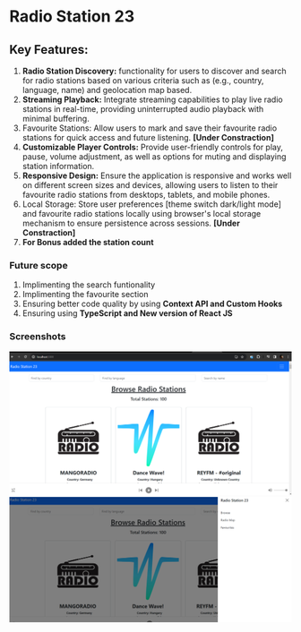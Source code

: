 # Radio Station 23

## Key Features:
1. **Radio Station Discovery:** functionality for users to discover and search for radio
stations based on various criteria such as (e.g., country, language, name) and geolocation
map based.
2. **Streaming Playback:** Integrate streaming capabilities to play live radio stations in real-time,
providing uninterrupted audio playback with minimal buffering.
3. Favourite Stations: Allow users to mark and save their favourite radio stations for quick
access and future listening. **[Under Constraction]**
4. **Customizable Player Controls:** Provide user-friendly controls for play, pause, volume
adjustment, as well as options for muting and displaying
station information.
5. **Responsive Design:** Ensure the application is responsive and works well on different screen
sizes and devices, allowing users to listen to their favourite radio stations from desktops,
tablets, and mobile phones.
6. Local Storage: Store user preferences [theme switch dark/light mode] and favourite radio
stations locally using browser's local storage mechanism to ensure persistence across
sessions.  **[Under Constraction]**
7. **For Bonus added the station count**

### Future scope
1. Implimenting the search funtionality
2. Implimenting the favourite section
3. Ensuring better code quality by using **Context API and Custom Hooks**
4. Ensuring using **TypeScript and New version of React JS**
### Screenshots
![Initial Home page](Initial.png) ![Sidebar for Navigation](Sidebar.png)